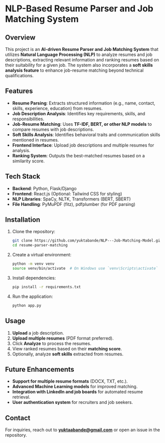 # NLP-Based Resume Parser and Job Matching System

## Overview
This project is an **AI-driven Resume Parser and Job Matching System** that utilizes **Natural Language Processing (NLP)** to analyze resumes and job descriptions, extracting relevant information and ranking resumes based on their suitability for a given job. The system also incorporates a **soft skills analysis feature** to enhance job-resume matching beyond technical qualifications.

## Features
- **Resume Parsing**: Extracts structured information (e.g., name, contact, skills, experience, education) from resumes.
- **Job Description Analysis**: Identifies key requirements, skills, and responsibilities.
- **Job-Resume Matching**: Uses **TF-IDF, BERT, or other NLP models** to compare resumes with job descriptions.
- **Soft Skills Analysis**: Identifies behavioral traits and communication skills mentioned in resumes.
- **Frontend Interface**: Upload job descriptions and multiple resumes for analysis.
- **Ranking System**: Outputs the best-matched resumes based on a similarity score.

## Tech Stack
- **Backend**: Python, Flask/Django
- **Frontend**: React.js (Optional: Tailwind CSS for styling)
- **NLP Libraries**: SpaCy, NLTK, Transformers (BERT, SBERT)
- **File Handling**: PyMuPDF (fitz), pdfplumber (for PDF parsing)

## Installation
1. Clone the repository:
   ```bash
   git clone https://github.com/yuktabande/NLP---Job-Matching-Model.git
   cd resume-parser-matching
   ```
2. Create a virtual environment:
   ```bash
   python -m venv venv
   source venv/bin/activate  # On Windows use `venv\Scripts\activate`
   ```
3. Install dependencies:
   ```bash
   pip install -r requirements.txt
   ```
4. Run the application:
   ```bash
   python app.py
   ```

## Usage
1. **Upload** a job description.
2. **Upload multiple resumes** (PDF format preferred).
3. Click **Analyze** to process the resumes.
4. View ranked resumes based on their **matching score**.
5. Optionally, analyze **soft skills** extracted from resumes.

## Future Enhancements
- **Support for multiple resume formats** (DOCX, TXT, etc.).
- **Advanced Machine Learning models** for improved matching.
- **Integration with LinkedIn and job boards** for automated resume retrieval.
- **User authentication system** for recruiters and job seekers.

## Contact
For inquiries, reach out to **yuktaabande@gmail.com** or open an issue in the repository.


